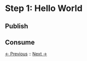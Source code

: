 # Step 1: Hello World

## Publish

## Consume

[<- Previous](/README.md) :: [Next ->](/step2_basics/README.md)